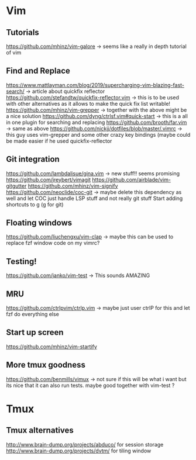 # Vim 
## Tutorials
https://github.com/mhinz/vim-galore -> seems like a really in depth tutorial of vim
## Find and Replace
https://www.mattlayman.com/blog/2019/supercharging-vim-blazing-fast-search/ -> article about quickfix reflector
https://github.com/stefandtw/quickfix-reflector.vim -> this is to be used with other alternatives as it allows to make the quick fix list writable!
https://github.com/mhinz/vim-grepper -> together with the above might be a nice solution
https://github.com/dyng/ctrlsf.vim#quick-start -> this is a all in one plugin for searching and replacing
https://github.com/brooth/far.vim -> same as above
https://github.com/nickjj/dotfiles/blob/master/.vimrc -> this guy uses vim-grepper and some other crazy key bindings (maybe could be made easier if he used quickfix-reflector
## Git integration
https://github.com/lambdalisue/gina.vim  -> new stuff!! seems promising
https://github.com/jreybert/vimagit
https://github.com/airblade/vim-gitgutter
https://github.com/mhinz/vim-signify
https://github.com/neoclide/coc-git -> maybe delete this dependency as well and let COC just handle LSP stuff and not really git stuff
Start adding shortcuts to <Leader>g (g for git)
## Floating windows
https://github.com/liuchengxu/vim-clap -> maybe this can be used to replace fzf window code on my vimrc?
## Testing!
https://github.com/janko/vim-test -> This sounds AMAZING
## MRU
https://github.com/ctrlpvim/ctrlp.vim -> maybe just user ctrlP for this and let fzf do everything else
## Start up screen
https://github.com/mhinz/vim-startify
## More tmux goodness
https://github.com/benmills/vimux -> not sure if this will be what i want but its nice that it can also run tests. maybe good together with vim-test ?
# Tmux
## Tmux alternatives
http://www.brain-dump.org/projects/abduco/ for session storage
http://www.brain-dump.org/projects/dvtm/ for tiling window

